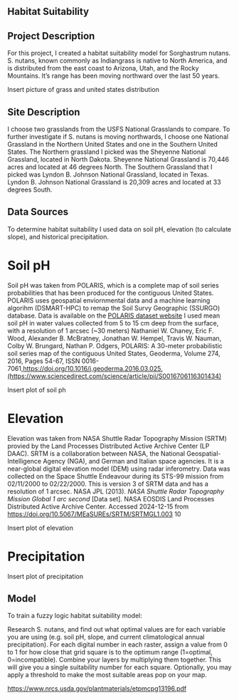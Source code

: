 ## Habitat Suitability 
## Project Description  
For this project, I created a habitat suitability model for Sorghastrum nutans. S. nutans, known commonly as Indiangrass is native to North America, and is distributed from the east coast to Arizona, Utah, and the Rocky Mountains. 
It’s range has been moving northward over the last 50 years. 

Insert picture of grass and united states distribution

## Site Description
I choose two grasslands from the USFS National Grasslands to compare. To further investigate if S. nutans is moving northwards, I choose one National Grassland in the Northern United States and one in the Southern United States. 
The Northern grassland I picked was the Sheyenne National Grassland, located in North Dakota. Sheyenne National Grassland is 70,446 acres and located at 46 degrees North. The Southern Grassland that I picked was Lyndon B. Johnson 
National Grassland, located in Texas. Lyndon B. Johnson National Grassland is 20,309 acres and located at 33 degrees South.

## Data Sources
To determine habitat suitability I used data on soil pH, elevation (to calculate slope), and historical precipitation.
# Soil pH
Soil pH was taken from POLARIS, which is a complete map of soil series probabilities that has been produced for the contiguous United States. POLARIS uses geospatial enviornmental data and a machine learning algorihm (DSMART-HPC) to
remap the Soil Survy Geographic (SSURGO) database. Data is available on the [POLARIS dataset website](http://hydrology.cee.duke.edu/POLARIS/)
I used mean soil pH in water values collected from 5 to 15 cm deep from the surface, with a resolution of 1 arcsec (~30 meters) 
Nathaniel W. Chaney, Eric F. Wood, Alexander B. McBratney, Jonathan W. Hempel, Travis W. Nauman, Colby W. Brungard, Nathan P. Odgers,
POLARIS: A 30-meter probabilistic soil series map of the contiguous United States, Geoderma, Volume 274, 2016, Pages 54-67, ISSN 0016-7061,https://doi.org/10.1016/j.geoderma.2016.03.025.(https://www.sciencedirect.com/science/article/pii/S0016706116301434)

Insert plot of soil ph

# Elevation
Elevation was taken from NASA Shuttle Radar Topography Mission (SRTM) provied by the Land Processes Distributed Active Archive Center (LP DAAC). SRTM is a collaboration between NASA, the National Geospatial-Intelligence Agency (NGA), and German and 
Italian space agencies. It is a near-global digital elevation model (DEM) using radar inferometry. Data was collected on the Space Shuttle Endeavour during its STS-99 mission from 02/11/2000 to 02/22/2000. This is version 3 of SRTM data and has a 
resolution of 1 arcsec. 
NASA JPL (2013). <i>NASA Shuttle Radar Topography Mission Global 1 arc second</i> [Data set]. NASA EOSDIS Land Processes Distributed Active Archive Center. Accessed 2024-12-15 from https://doi.org/10.5067/MEaSUREs/SRTM/SRTMGL1.003
10

Insert plot of elevation 

# Precipitation 

Insert plot of precipitation 

## Model
To train a fuzzy logic habitat suitability model:

Research S. nutans, and find out what optimal values are for each variable you are using (e.g. soil pH, slope, and current climatological annual precipitation).
For each digital number in each raster, assign a value from 0 to 1 for how close that grid square is to the optimum range (1=optimal, 0=incompatible).
Combine your layers by multiplying them together. This will give you a single suitability number for each square.
Optionally, you may apply a threshold to make the most suitable areas pop on your map.

https://www.nrcs.usda.gov/plantmaterials/etpmcpg13196.pdf

